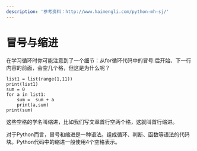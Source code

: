 ```yaml
---
description: '参考资料：http://www.haimengli.com/python-mh-sj/'
---
```


# 冒号与缩进

在学习循环时你可能注意到了一个细节：从for循环代码中的冒号:后开始、下一行内容的前面，会空几个格，但这是为什么呢？

```text
list1 = list(range(1,11))
print(list1)
sum = 0
for a in list1:
    sum =  sum + a
    print(a,sum)
print(sum)
```

这些空格的学名叫缩进，比如我们写文章首行空两个格，这就叫首行缩进。

对于Python而言，冒号和缩进是一种语法。组成循环、判断、函数等语法的代码块。Python代码中的缩进一般使用4个空格表示。

